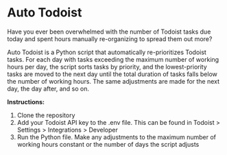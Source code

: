 # Auto Todoist
Have you ever been overwhelmed with the number of Todoist tasks due today and spent hours manually re-organizing to spread them out more?

Auto Todoist is a Python script that automatically re-prioritizes Todoist tasks. For each day with tasks exceeding the maximum number of working hours per day, the script sorts tasks by priority, and the lowest-priority tasks are moved to the next day until the total duration of tasks falls below the number of working hours. The same adjustments are made for the next day, the day after, and so on.

**Instructions:**
1. Clone the repository
2. Add your Todoist API key to the .env file. This can be found in Todoist > Settings > Integrations > Developer
3. Run the Python file. Make any adjustments to the maximum number of working hours constant or the number of days the script adjusts
